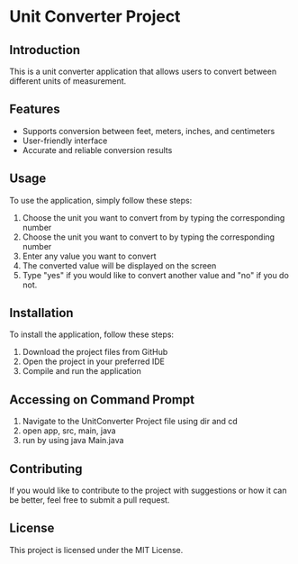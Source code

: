# Unit Converter Project

## Introduction

This is a unit converter application that allows users to convert between different units of measurement.

## Features

- Supports conversion between feet, meters, inches, and centimeters
- User-friendly interface
- Accurate and reliable conversion results

## Usage

To use the application, simply follow these steps:

1. Choose the unit you want to convert from by typing the corresponding number
2. Choose the unit you want to convert to by typing the corresponding number
3. Enter any value you want to convert
4. The converted value will be displayed on the screen
5. Type "yes" if you would like to convert another value and "no" if you do not. 

## Installation

To install the application, follow these steps:

1. Download the project files from GitHub
2. Open the project in your preferred IDE
3. Compile and run the application

## Accessing on Command Prompt

1. Navigate to the UnitConverter Project file using dir and cd
2. open app, src, main, java
3. run by using java Main.java

## Contributing

If you would like to contribute to the project with suggestions or how it can be better, feel free to submit a pull request.

## License

This project is licensed under the MIT License.
